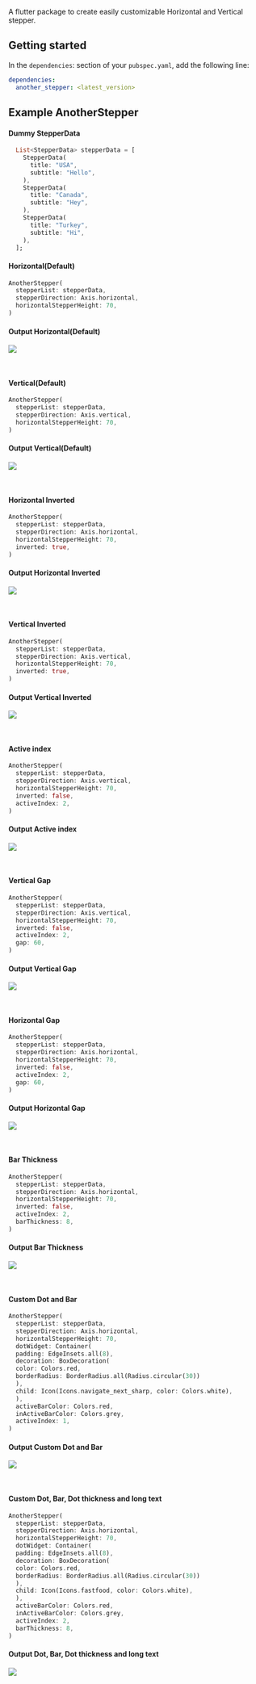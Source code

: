 A flutter package to create easily customizable Horizontal and Vertical stepper.

## Getting started
In the `dependencies`: section of your `pubspec.yaml`, add the following line:
```yaml
dependencies:
  another_stepper: <latest_version>
```

## Example AnotherStepper

#### Dummy StepperData

```dart
  List<StepperData> stepperData = [
    StepperData(
      title: "USA",
      subtitle: "Hello",
    ),
    StepperData(
      title: "Canada",
      subtitle: "Hey",
    ),
    StepperData(
      title: "Turkey",
      subtitle: "Hi",
    ),
  ];
```

#### Horizontal(Default)
```dart
AnotherStepper(
  stepperList: stepperData,
  stepperDirection: Axis.horizontal,
  horizontalStepperHeight: 70,
)
```

#### Output Horizontal(Default)
![](display/horizontal_default.png)

<br>

#### Vertical(Default)
```dart
AnotherStepper(
  stepperList: stepperData,
  stepperDirection: Axis.vertical,
  horizontalStepperHeight: 70,
)
```

#### Output Vertical(Default)
![](display/vertical_default.png)

<br>

#### Horizontal Inverted
```dart
AnotherStepper(
  stepperList: stepperData,
  stepperDirection: Axis.horizontal,
  horizontalStepperHeight: 70,
  inverted: true,
)
```

#### Output Horizontal Inverted
![](display/horizontal_inverted.png)

<br>

#### Vertical Inverted
```dart
AnotherStepper(
  stepperList: stepperData,
  stepperDirection: Axis.vertical,
  horizontalStepperHeight: 70,
  inverted: true,
)
```

#### Output Vertical Inverted
![](display/vertical_inverted.png)

<br>

#### Active index
```dart
AnotherStepper(
  stepperList: stepperData,
  stepperDirection: Axis.vertical,
  horizontalStepperHeight: 70,
  inverted: false,
  activeIndex: 2,
)
```

#### Output Active index
![](display/active_index.png)

<br>

#### Vertical Gap
```dart
AnotherStepper(
  stepperList: stepperData,
  stepperDirection: Axis.vertical,
  horizontalStepperHeight: 70,
  inverted: false,
  activeIndex: 2,
  gap: 60,
)
```

#### Output Vertical Gap
![](display/vertical_gap.png)

<br>

#### Horizontal Gap
```dart
AnotherStepper(
  stepperList: stepperData,
  stepperDirection: Axis.horizontal,
  horizontalStepperHeight: 70,
  inverted: false,
  activeIndex: 2,
  gap: 60,
)
```

#### Output Horizontal Gap
![](display/horizontal_gap.png)

<br>

#### Bar Thickness
```dart
AnotherStepper(
  stepperList: stepperData,
  stepperDirection: Axis.horizontal,
  horizontalStepperHeight: 70,
  inverted: false,
  activeIndex: 2,
  barThickness: 8,
)
```

#### Output Bar Thickness
![](display/bar_thickness.png)


<br>

#### Custom Dot and Bar
```dart
AnotherStepper(
  stepperList: stepperData,
  stepperDirection: Axis.horizontal,
  horizontalStepperHeight: 70,
  dotWidget: Container(
  padding: EdgeInsets.all(8),
  decoration: BoxDecoration(
  color: Colors.red,
  borderRadius: BorderRadius.all(Radius.circular(30))
  ),
  child: Icon(Icons.navigate_next_sharp, color: Colors.white),
  ),
  activeBarColor: Colors.red,
  inActiveBarColor: Colors.grey,
  activeIndex: 1,
)
```

#### Output Custom Dot and Bar
![](display/custom_dot.png)

<br>

#### Custom Dot, Bar, Dot thickness and long text
```dart
AnotherStepper(
  stepperList: stepperData,
  stepperDirection: Axis.horizontal,
  horizontalStepperHeight: 70,
  dotWidget: Container(
  padding: EdgeInsets.all(8),
  decoration: BoxDecoration(
  color: Colors.red,
  borderRadius: BorderRadius.all(Radius.circular(30))
  ),
  child: Icon(Icons.fastfood, color: Colors.white),
  ),
  activeBarColor: Colors.red,
  inActiveBarColor: Colors.grey,
  activeIndex: 2,
  barThickness: 8,
)
```

#### Output Dot, Bar, Dot thickness and long text
![](display/custom_long.png)
